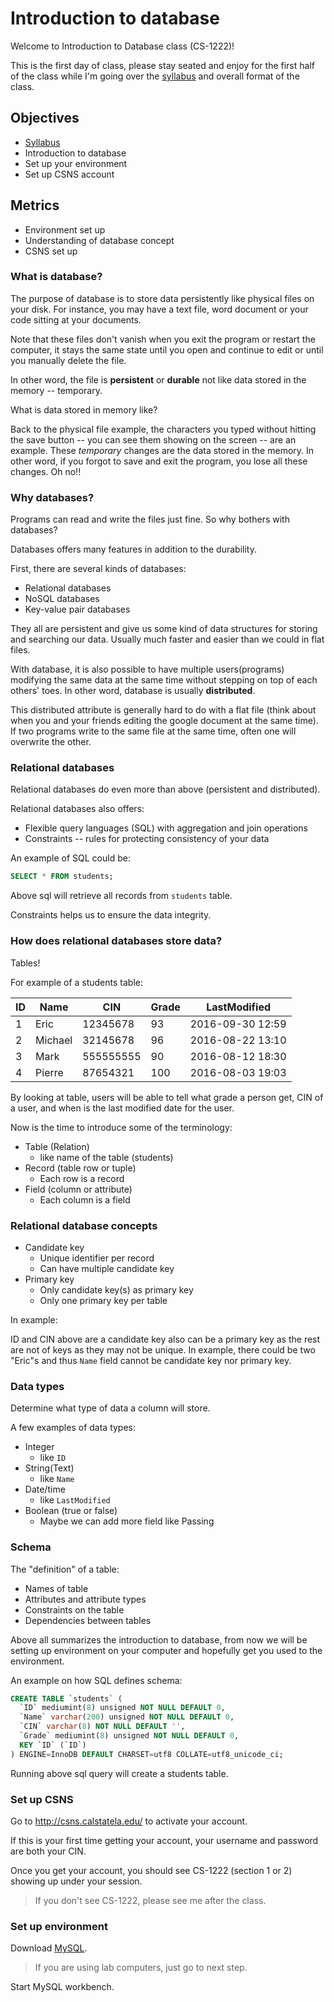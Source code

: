 # Introduction to database

Welcome to Introduction to Database class (CS-1222)!

This is the first day of class, please stay seated and enjoy for the first half
of the class while I'm going over the [syllabus][1] and overall format of the class.

## Objectives

* [Syllabus][1]
* Introduction to database
* Set up your environment
* Set up CSNS account

## Metrics

* Environment set up
* Understanding of database concept
* CSNS set up

### What is database?

The purpose of database is to store data persistently like physical files on your
disk. For instance, you may have a text file, word document or your code sitting
at your documents.

Note that these files don't vanish when you exit the program or restart the computer,
it stays the same state until you open and continue to edit or until you manually
delete the file.

In other word, the file is **persistent** or **durable** not like data stored in the
memory -- temporary.

What is data stored in memory like?

Back to the physical file example, the characters you typed without hitting the
save button -- you can see them showing on the screen -- are an example. These
*temporary* changes are the data stored in the memory. In other word, if you
forgot to save and exit the program, you lose all these changes. Oh no!!

### Why databases?

Programs can read and write the files just fine. So why bothers with databases?

Databases offers many features in addition to the durability.

First, there are several kinds of databases:

* Relational databases
* NoSQL databases
* Key-value pair databases

They all are persistent and give us some kind of data structures for storing and
searching our data. Usually much faster and easier than we could in flat files.

With database, it is also possible to have multiple users(programs) modifying the
same data at the same time without stepping on top of each others' toes. In other
word, database is usually **distributed**.

This distributed attribute is generally hard to do with a flat file (think about
when you and your friends editing the google document at the same time). If two
programs write to the same file at the same time, often one will overwrite the other.

### Relational databases

Relational databases do even more than above (persistent and distributed).

Relational databases also offers:

* Flexible query languages (SQL) with aggregation and join operations
* Constraints -- rules for protecting consistency of your data

An example of SQL could be:

```sql
SELECT * FROM students;
```

Above sql will retrieve all records from `students` table.

Constraints helps us to ensure the data integrity.

### How does relational databases store data?

Tables!

For example of a students table:

| ID | Name | CIN | Grade | LastModified |
| --- | --- | --- | --- | --- |
| 1 | Eric | 12345678 | 93 | 2016-09-30 12:59 |
| 2 | Michael | 32145678 | 96 | 2016-08-22 13:10 |
| 3 | Mark | 555555555 | 90 | 2016-08-12 18:30 |
| 4 | Pierre | 87654321 | 100 | 2016-08-03 19:03 |

By looking at table, users will be able to tell what grade a person get, CIN of
a user, and when is the last modified date for the user.

Now is the time to introduce some of the terminology:

* Table (Relation)
  * like name of the table (students)
* Record (table row or tuple)
  * Each row is a record
* Field (column or attribute)
  * Each column is a field

### Relational database concepts

* Candidate key
  * Unique identifier per record
  * Can have multiple candidate key
* Primary key
  * Only candidate key(s) as primary key
  * Only one primary key per table

In example:

ID and CIN above are a candidate key also can be a primary key as the rest are
not of keys as they may not be unique. In example, there could be two "Eric"s
and thus `Name` field cannot be candidate key nor primary key.

### Data types

Determine what type of data a column will store.

A few examples of data types:

* Integer
  * like `ID`
* String(Text)
  * like `Name`
* Date/time
  * like `LastModified`
* Boolean (true or false)
  * Maybe we can add more field like Passing

### Schema

The "definition" of a table:

* Names of table
* Attributes and attribute types
* Constraints on the table
* Dependencies between tables

Above all summarizes the introduction to database, from now we will be setting
up environment on your computer and hopefully get you used to the environment.

An example on how SQL defines schema:

```sql
CREATE TABLE `students` (
  `ID` mediumint(8) unsigned NOT NULL DEFAULT 0,
  `Name` varchar(200) unsigned NOT NULL DEFAULT 0,
  `CIN` varchar(8) NOT NULL DEFAULT '',
  `Grade` mediumint(8) unsigned NOT NULL DEFAULT 0,
  KEY `ID` (`ID`)
) ENGINE=InnoDB DEFAULT CHARSET=utf8 COLLATE=utf8_unicode_ci;
```

Running above sql query will create a students table.

### Set up CSNS

Go to http://csns.calstatela.edu/ to activate your account.

If this is your first time getting your account, your username and password are
both your CIN.

Once you get your account, you should see CS-1222 (section 1 or 2) showing up
under your session.

> If you don't see CS-1222, please see me after the class.

### Set up environment

Download [MySQL](http://dev.mysql.com/doc/refman/5.7/en/windows-installation.html#windows-installation-simple).

> If you are using lab computers, just go to next step.

Start MySQL workbench.

[1]: ../syllabus.md
